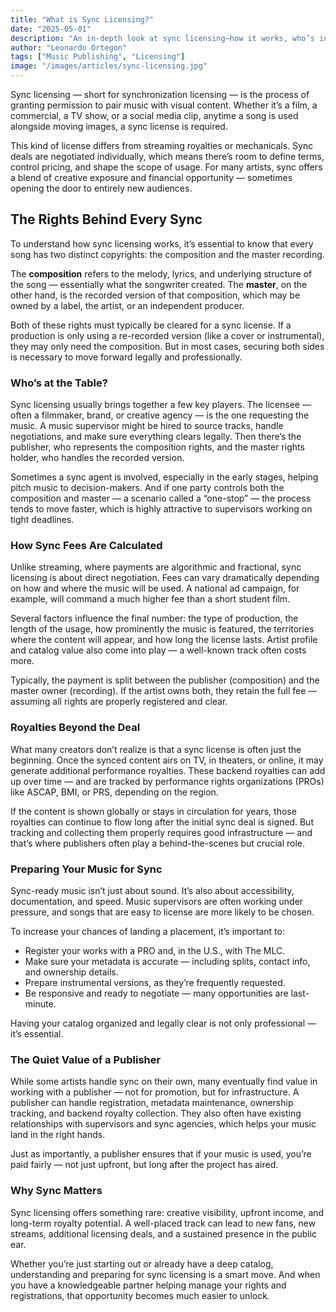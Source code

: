```yaml
---
title: "What is Sync Licensing?"
date: "2025-05-01"
description: "An in-depth look at sync licensing—how it works, who’s involved, and how artists and publishers get paid when music is used in visual media."
author: "Leonardo Ortegon"
tags: ["Music Publishing", "Licensing"]
image: "/images/articles/sync-licensing.jpg"
---
```


Sync licensing — short for synchronization licensing — is the process of granting permission to pair music with visual content. Whether it’s a film, a commercial, a TV show, or a social media clip, anytime a song is used alongside moving images, a sync license is required. 

This kind of license differs from streaming royalties or mechanicals. Sync deals are negotiated individually, which means there’s room to define terms, control pricing, and shape the scope of usage. For many artists, sync offers a blend of creative exposure and financial opportunity — sometimes opening the door to entirely new audiences.

## The Rights Behind Every Sync

To understand how sync licensing works, it’s essential to know that every song has two distinct copyrights: the composition and the master recording.

The **composition** refers to the melody, lyrics, and underlying structure of the song — essentially what the songwriter created. The **master**, on the other hand, is the recorded version of that composition, which may be owned by a label, the artist, or an independent producer.

Both of these rights must typically be cleared for a sync license. If a production is only using a re-recorded version (like a cover or instrumental), they may only need the composition. But in most cases, securing both sides is necessary to move forward legally and professionally.

### Who’s at the Table?

Sync licensing usually brings together a few key players. The licensee — often a filmmaker, brand, or creative agency — is the one requesting the music. A music supervisor might be hired to source tracks, handle negotiations, and make sure everything clears legally. Then there’s the publisher, who represents the composition rights, and the master rights holder, who handles the recorded version.

Sometimes a sync agent is involved, especially in the early stages, helping pitch music to decision-makers. And if one party controls both the composition and master — a scenario called a “one-stop” — the process tends to move faster, which is highly attractive to supervisors working on tight deadlines.

### How Sync Fees Are Calculated

Unlike streaming, where payments are algorithmic and fractional, sync licensing is about direct negotiation. Fees can vary dramatically depending on how and where the music will be used. A national ad campaign, for example, will command a much higher fee than a short student film.

Several factors influence the final number: the type of production, the length of the usage, how prominently the music is featured, the territories where the content will appear, and how long the license lasts. Artist profile and catalog value also come into play — a well-known track often costs more.

Typically, the payment is split between the publisher (composition) and the master owner (recording). If the artist owns both, they retain the full fee — assuming all rights are properly registered and clear.

### Royalties Beyond the Deal

What many creators don’t realize is that a sync license is often just the beginning. Once the synced content airs on TV, in theaters, or online, it may generate additional performance royalties. These backend royalties can add up over time — and are tracked by performance rights organizations (PROs) like ASCAP, BMI, or PRS, depending on the region.

If the content is shown globally or stays in circulation for years, those royalties can continue to flow long after the initial sync deal is signed. But tracking and collecting them properly requires good infrastructure — and that’s where publishers often play a behind-the-scenes but crucial role.

### Preparing Your Music for Sync

Sync-ready music isn’t just about sound. It’s also about accessibility, documentation, and speed. Music supervisors are often working under pressure, and songs that are easy to license are more likely to be chosen.

To increase your chances of landing a placement, it’s important to:
- Register your works with a PRO and, in the U.S., with The MLC.
- Make sure your metadata is accurate — including splits, contact info, and ownership details.
- Prepare instrumental versions, as they’re frequently requested.
- Be responsive and ready to negotiate — many opportunities are last-minute.

Having your catalog organized and legally clear is not only professional — it’s essential.

### The Quiet Value of a Publisher

While some artists handle sync on their own, many eventually find value in working with a publisher — not for promotion, but for infrastructure. A publisher can handle registration, metadata maintenance, ownership tracking, and backend royalty collection. They also often have existing relationships with supervisors and sync agencies, which helps your music land in the right hands.

Just as importantly, a publisher ensures that if your music is used, you’re paid fairly — not just upfront, but long after the project has aired.

### Why Sync Matters

Sync licensing offers something rare: creative visibility, upfront income, and long-term royalty potential. A well-placed track can lead to new fans, new streams, additional licensing deals, and a sustained presence in the public ear.

Whether you’re just starting out or already have a deep catalog, understanding and preparing for sync licensing is a smart move. And when you have a knowledgeable partner helping manage your rights and registrations, that opportunity becomes much easier to unlock.
